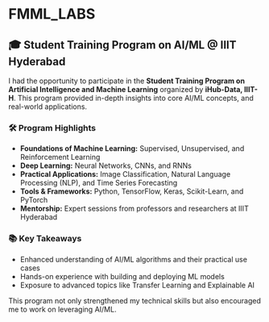 # FMML_LABS
## 🎓 Student Training Program on AI/ML @ IIIT Hyderabad

I had the opportunity to participate in the **Student Training Program on Artificial Intelligence and Machine Learning** organized by **iHub-Data, IIIT-H**. This program provided in-depth insights into core AI/ML concepts, and real-world applications. 

### 🛠️ Program Highlights
- **Foundations of Machine Learning:** Supervised, Unsupervised, and Reinforcement Learning  
- **Deep Learning:** Neural Networks, CNNs, and RNNs  
- **Practical Applications:** Image Classification, Natural Language Processing (NLP), and Time Series Forecasting  
- **Tools & Frameworks:** Python, TensorFlow, Keras, Scikit-Learn, and PyTorch  
- **Mentorship:** Expert sessions from professors and researchers at IIIT Hyderabad  

### 📚 Key Takeaways
- Enhanced understanding of AI/ML algorithms and their practical use cases  
- Hands-on experience with building and deploying ML models  
- Exposure to advanced topics like Transfer Learning and Explainable AI  

This program not only strengthened my technical skills but also encouraged me to work on leveraging AI/ML.
